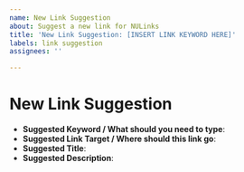 ```yaml
---
name: New Link Suggestion
about: Suggest a new link for NULinks
title: 'New Link Suggestion: [INSERT LINK KEYWORD HERE]'
labels: link suggestion
assignees: ''

---
```


# New Link Suggestion
- **Suggested Keyword / What should you need to type**: 
- **Suggested Link Target / Where should this link go**: 
- **Suggested Title**:
- **Suggested Description**:
